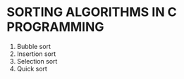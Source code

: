 # SORTING ALGORITHMS IN C PROGRAMMING
1. Bubble sort
2. Insertion sort
3. Selection sort
4. Quick sort
